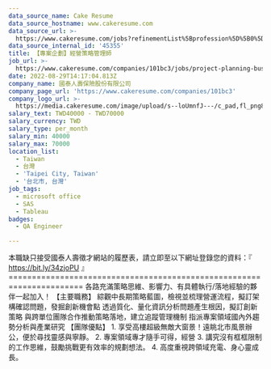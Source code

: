 ```yaml
---
data_source_name: Cake Resume
data_source_hostname: www.cakeresume.com
data_source_url: >-
  https://www.cakeresume.com/jobs?refinementList%5Bprofession%5D%5B0%5D=engineering_qa-engineer&refinementList%5Bsalary_type%5D=per_month&refinementList%5Bsalary_currency%5D=TWD&range%5Bsalary_range%5D%5Bmax%5D=600000
data_source_internal_id: '45355'
title: 【專案企劃】經營策略管理師
job_url: >-
  https://www.cakeresume.com/companies/101bc3/jobs/project-planning-business-strategy-manager
date: 2022-08-29T14:17:04.813Z
company_name: 國泰人壽保險股份有限公司
company_page_url: 'https://www.cakeresume.com/companies/101bc3'
company_logo_url: >-
  https://media.cakeresume.com/image/upload/s--loUmnfJ---/c_pad,fl_png8,h_200,w_200/v1578982980/qnwrkqhtb6bnbvkyxvzi.png
salary_text: TWD40000 - TWD70000
salary_currency: TWD
salary_type: per_month
salary_min: 40000
salary_max: 70000
location_list:
  - Taiwan
  - 台灣
  - 'Taipei City, Taiwan'
  - '台北市, 台灣'
job_tags:
  - microsoft office
  - SAS
  - Tableau
badges:
  - QA Engineer

---
```


本職缺只接受國泰人壽徵才網站的履歷表，請立即至以下網址登錄您的資料：『 https://bit.ly/34zjoPU 』 ====================================================================== 各路充滿策略思維、影響力、有具體執行/落地經驗的夥伴一起加入！ 【主要職務】 綜觀中長期策略藍圖，檢視並梳理營運流程，擬訂架構確認問題，發掘創新機會點 透過質化、量化資訊分析問題產生根因，擬訂創新策略 與跨單位團隊合作推動策略落地，建立追蹤管理機制 指派專案領域國內外趨勢分析與產業研究 【團隊優點】 1. 享受高樓超級無敵大窗景！遠眺北市風景辦公，便於尋找靈感與寧靜。 2. 專案領域專才隨手可得，經營 3. 講究沒有框框限制的工作思維，鼓勵挑戰更有效率的規劃想法。 4. 高度重視跨領域充電、身心靈成長。